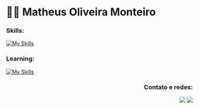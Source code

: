 # 👋🏻 Matheus Oliveira Monteiro
 

<div>

  ### Skills:

  [![My Skills](https://skillicons.dev/icons?i=js,html,css,bootstrap,sass,git,vscode)](https://skillicons.dev)

</div>

<div>
 
  ### Learning:

  [![My Skills](https://skillicons.dev/icons?i=java,angular,ts,react,php,mysql)](https://skillicons.dev)

</div>

 <div align="right">
  
  ### Contato e redes:
  
  <a href="https://instagram.com/matheus.1910" target="_blank"><img src="https://skillicons.dev/icons?i=instagram" target="_blank"></a>
  <a href="https://www.linkedin.com/in/matheus-oliveira-monteiro-3a5b8925a/" target="_blank"><img src="https://skillicons.dev/icons?i=linkedin" target="_blank"></a> 
  
</div>
<br>

  

